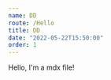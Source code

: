 ```yaml
---
name: DD
route: /Hello
title: DD
date: "2022-05-22T15:50:00"
order: 1
---
```


Hello, I'm a mdx file!
